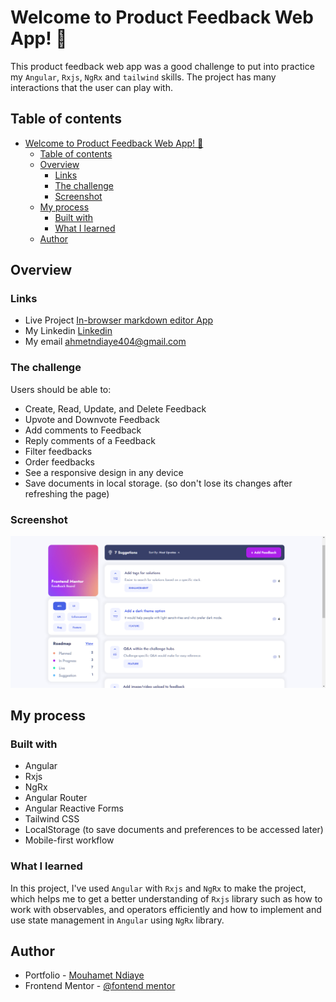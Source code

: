 # Welcome to Product Feedback Web App! 🍃

This product feedback web app was a good challenge to put into practice my `Angular`, `Rxjs`, `NgRx` and `tailwind` skills. The project has many interactions that the user can play with. 

## Table of contents

- [Welcome to Product Feedback Web App! 🍃](#welcome-to-product-feedback-web-app-)
  - [Table of contents](#table-of-contents)
  - [Overview](#overview)
    - [Links](#links)
    - [The challenge](#the-challenge)
    - [Screenshot](#screenshot)
  - [My process](#my-process)
    - [Built with](#built-with)
    - [What I learned](#what-i-learned)
  - [Author](#author)

## Overview

### Links

- Live Project [In-browser markdown editor App](https://mouhametnd-markdown-editor.netlify.app/)
- My Linkedin [Linkedin](https://www.linkedin.com/in/mouhametndiaye/)
- My email ahmetndiaye404@gmail.com


### The challenge

Users should be able to:

- Create, Read, Update, and Delete Feedback
- Upvote and Downvote Feedback
- Add comments to Feedback
- Reply comments of a Feedback
- Filter feedbacks
- Order feedbacks
- See a responsive design in any device
- Save documents in local storage. (so don't lose its changes after refreshing the page)

### Screenshot

![screenshot](./preview.png)

## My process

### Built with

- Angular
- Rxjs
- NgRx
- Angular Router 
- Angular Reactive Forms 
- Tailwind CSS
- LocalStorage (to save documents and preferences to be accessed later)
- Mobile-first workflow


### What I learned

In this project, I've used `Angular` with `Rxjs` and `NgRx` to make the project, which helps me to get a better understanding of `Rxjs` library such as how to work with observables, and operators efficiently and how to implement and use state management in `Angular` using `NgRx` library.

## Author

- Portfolio - [Mouhamet Ndiaye](https://mouhametnd.com/)
- Frontend Mentor - [@fontend mentor](https://frontendmentor.io/challenges/)
